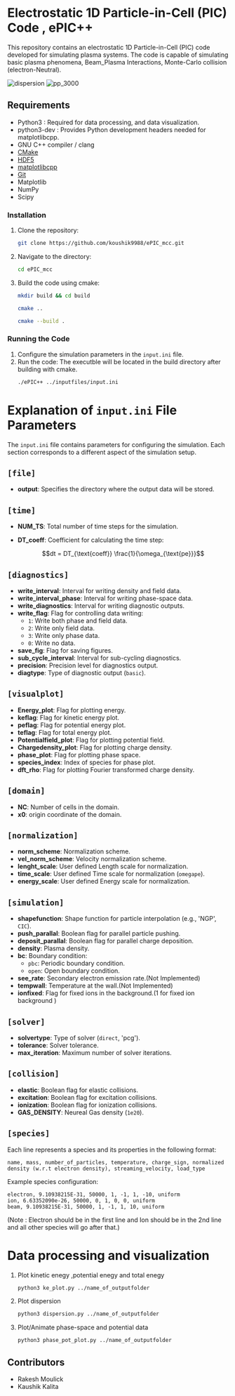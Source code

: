# Electrostatic 1D Particle-in-Cell (PIC) Code , ePIC++

This repository contains an electrostatic 1D Particle-in-Cell (PIC) code developed for simulating plasma systems. The code is capable of simulating basic plasma phenomena, Beam_Plasma Interactions, Monte-Carlo collision (electron-Neutral).

![dispersion](https://github.com/koushik9988/particle-in-cell/assets/55924787/5d278d78-2755-4293-bf18-4f8a09789b8c)
![pp_3000](https://github.com/koushik9988/particle-in-cell/assets/55924787/6c7a7619-b5cc-4f27-910f-9dcfbcad2ddb)


## Requirements
- Python3 : Required for data processing, and data visualization. 
- python3-dev : Provides Python development headers needed for matplotlibcpp.
- GNU C++ compiler / clang
- [CMake](https://cmake.org/)
- [HDF5](https://www.hdfgroup.org/solutions/hdf5/)
- [matplotlibcpp](https://github.com/lava/matplotlib-cpp)
- [Git](https://git-scm.com/)
- Matplotlib
- NumPy
- Scipy


### Installation
1. Clone the repository:
    ```bash
    git clone https://github.com/koushik9988/ePIC_mcc.git
    ```

2. Navigate to the directory:
    ```bash
    cd ePIC_mcc
    ```

3. Build the code using cmake:
    ```bash
    mkdir build && cd build
    ```
    ```bash
    cmake ..
    ```
    ```bash
    cmake --build .
    ```

### Running the Code
1. Configure the simulation parameters in the `input.ini` file.
2. Run the code:
The executble will be located in the build directory after building with cmake.
    ```bash
    ./ePIC++ ../inputfiles/input.ini
    ```

# Explanation of `input.ini` File Parameters

The `input.ini` file contains parameters for configuring the simulation. Each section corresponds to a different aspect of the simulation setup.

## `[file]`

- **output**: Specifies the directory where the output data will be stored.

## `[time]`

- **NUM_TS**: Total number of time steps for the simulation.
- **DT_coeff**: Coefficient for calculating the time step:
  
  ```math
  dt = DT_{\text{coeff}} \frac{1}{\omega_{\text{pe}}}
  ```

## `[diagnostics]`

- **write_interval**: Interval for writing density and field data.
- **write_interval_phase**: Interval for writing phase-space data.
- **write_diagnostics**: Interval for writing diagnostic outputs.
- **write_flag**: Flag for controlling data writing:
  - `1`: Write both phase and field data.
  - `2`: Write only field data.
  - `3`: Write only phase data.
  - `0`: Write no data.
- **save_fig**: Flag for saving figures.
- **sub_cycle_interval**: Interval for sub-cycling diagnostics.
- **precision**: Precision level for diagnostics output.
- **diagtype**: Type of diagnostic output (`basic`).

## `[visualplot]`

- **Energy_plot**: Flag for plotting energy.
- **keflag**: Flag for kinetic energy plot.
- **peflag**: Flag for potential energy plot.
- **teflag**: Flag for total energy plot.
- **Potentialfield_plot**: Flag for plotting potential field.
- **Chargedensity_plot**: Flag for plotting charge density.
- **phase_plot**: Flag for plotting phase space.
- **species_index**: Index of species for phase plot.
- **dft_rho**: Flag for plotting Fourier transformed charge density.

## `[domain]`

- **NC**: Number of cells in the domain.
- **x0**: origin coordinate of the domain.

## `[normalization]`

- **norm_scheme**: Normalization scheme.
- **vel_norm_scheme**: Velocity normalization scheme.
- **lenght_scale**: User defined Length scale for normalization.
- **time_scale**: User defined Time scale for normalization (`omegape`).
- **energy_scale**: User defined Energy scale for normalization.

## `[simulation]`

- **shapefunction**: Shape function for particle interpolation (e.g., 'NGP', `CIC`).
- **push_parallal**: Boolean flag for parallel particle pushing.
- **deposit_parallal**: Boolean flag for parallel charge deposition.
- **density**: Plasma density.
- **bc**: Boundary condition:
  - `pbc`: Periodic boundary condition.
  - `open`: Open boundary condition.
- **see_rate**: Secondary electron emission rate.(Not Implemented)
- **tempwall**: Temperature at the wall.(Not Implemented)
- **ionfixed**: Flag for fixed ions  in the background.(1 for fixed ion background )

## `[solver]`

- **solvertype**: Type of solver (`direct`, 'pcg').
- **tolerance**: Solver tolerance.
- **max_iteration**: Maximum number of solver iterations.

## `[collision]`

- **elastic**: Boolean flag for elastic collisions.
- **excitation**: Boolean flag for excitation collisions.
- **ionization**: Boolean flag for ionization collisions.
- **GAS_DENSITY**: Neureal Gas density (`1e20`).

## `[species]`

Each line represents a species and its properties in the following format:

  ```
  name, mass, number_of_particles, temperature, charge_sign, normalized density (w.r.t electron density), streaming_velocity, load_type
  ```
  
Example species configuration:
  
  ```
  electron, 9.10938215E-31, 50000, 1, -1, 1, -10, uniform
  ion, 6.63352090e-26, 50000, 0, 1, 0, 0, uniform
  beam, 9.10938215E-31, 50000, 1, -1, 1, 10, uniform
  ```
(Note : Electron should be in the first line and Ion should be in the 2nd line and all other species will go after that.)


 # Data processing and visualization
 1. Plot kinetic enegy ,potential enegy and total enegy
     ```bash
    python3 ke_plot.py ../name_of_outputfolder
    ```
 2. Plot dispersion
     ```bash
    python3 dispersion.py ../name_of_outputfolder
    ```
 3. Plot/Animate phase-space and potential data
     ```bash
    python3 phase_pot_plot.py ../name_of_outputfolder
    ```

## Contributors
- Rakesh Moulick
- Kaushik Kalita
  



